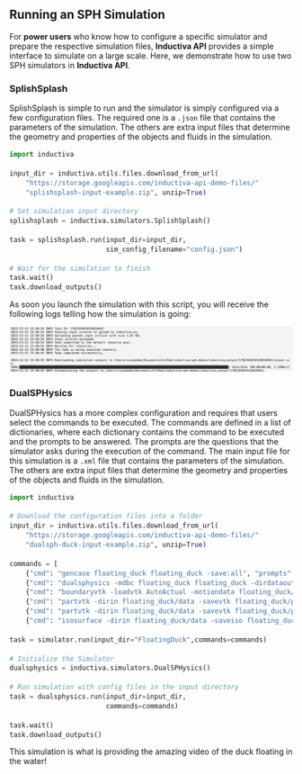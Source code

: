 ## Running an SPH Simulation

For **power users** who know how to configure a specific simulator and prepare the respective simulation files, **Inductiva API** provides a simple interface to simulate on a large scale. Here, we demonstrate how to use two SPH simulators in **Inductiva API**.

### SplishSplash

SplishSplash is simple to run and the simulator is simply configured via a few configuration files. The required one is a `.json` file that contains the parameters of the simulation. The others are extra input files that determine the geometry and properties of the objects and fluids in the simulation.

```python
import inductiva

input_dir = inductiva.utils.files.download_from_url(
    "https://storage.googleapis.com/inductiva-api-demo-files/"
    "splishsplash-input-example.zip", unzip=True)

# Set simulation input directory
splishsplash = inductiva.simulators.SplishSplash()

task = splishsplash.run(input_dir=input_dir,
                        sim_config_filename="config.json")

# Wait for the simulation to finish
task.wait()
task.download_outputs()
```

As soon you launch the simulation with this script, you will receive the following logs telling how the simulation is going:

<img src="assets/simulation_logs.png" alt="Simulation Logs">


### DualSPHysics

DualSPHysics has a more complex configuration and requires that users select the commands to be executed. The commands are defined in a list of dictionaries, where each dictionary contains the command to be executed and the prompts to be answered. The prompts are the questions that the simulator asks during the execution of the command. The main input file for this simulation is a `.xml` file that contains the parameters of the simulation. The others are extra input files that determine the geometry and properties of the objects and fluids in the simulation.

```python
import inductiva

# Download the configuration files into a folder
input_dir = inductiva.utils.files.download_from_url(
    "https://storage.googleapis.com/inductiva-api-demo-files/"
    "dualsph-duck-input-example.zip", unzip=True)

commands = [
    {"cmd": "gencase floating_duck floating_duck -save:all", "prompts": []},
    {"cmd": "dualsphysics -mdbc floating_duck floating_duck -dirdataout data -svres", "prompts": []},
    {"cmd": "boundaryvtk -loadvtk AutoActual -motiondata floating_duck/data -savevtk floating_duck/boundary/duck -onlytype:-all,floating", "prompts": []},
    {"cmd": "partvtk -dirin floating_duck/data -savevtk floating_duck/particles/PartAll", "prompts": []},
    {"cmd": "partvtk -dirin floating_duck/data -savevtk floating_duck/particles/PartFluidOut", "prompts": []},
    {"cmd": "isosurface -dirin floating_duck/data -saveiso floating_duck/Surface/surf", "prompts": []}]
    
task = simulator.run(input_dir="FloatingDuck",commands=commands)

# Initialize the Simulator
dualsphysics = inductiva.simulators.DualSPHysics()

# Run simulation with config files in the input directory
task = dualsphysics.run(input_dir=input_dir,
                        commands=commands)

task.wait()
task.download_outputs()
```

This simulation is what is providing the amazing video of the duck floating in the water!